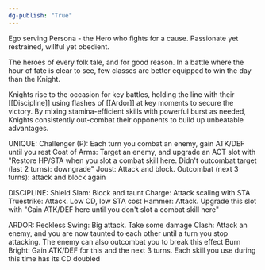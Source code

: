 ```yaml
---
dg-publish: "True"
---
```


Ego serving Persona - the Hero who fights for a cause. Passionate yet restrained, willful yet obedient.

The heroes of every folk tale, and for good reason. In a battle where the hour of fate is clear to see, few classes are better equipped to win the day than the Knight.

Knights rise to the occasion for key battles, holding the line with their [[Discipline]] using flashes of [[Ardor]] at key moments to secure the victory. By mixing stamina-efficient skills with powerful burst as needed, Knights consistently out-combat their opponents to build up unbeatable advantages.

UNIQUE:
Challenger (P): Each turn you combat an enemy, gain ATK/DEF until you rest
Coat of Arms: Target an enemy, and upgrade an ACT slot with "Restore HP/STA when you slot a combat skill here. Didn't outcombat target (last 2 turns): downgrade"
Joust: Attack and block. Outcombat (next 3 turns): attack and block again

DISCIPLINE:
Shield Slam: Block and taunt
Charge: Attack scaling with STA
Truestrike: Attack. Low CD, low STA cost
Hammer: Attack. Upgrade this slot with "Gain ATK/DEF here until you don't slot a combat skill here"

ARDOR:
Reckless Swing: Big attack. Take some damage
Clash: Attack an enemy, and you are now taunted to each other until a turn you stop attacking. The enemy can also outcombat you to break this effect
Burn Bright: Gain ATK/DEF for this and the next 3 turns. Each skill you use during this time has its CD doubled